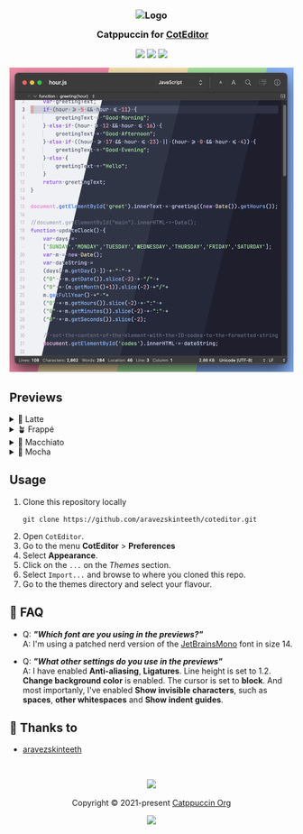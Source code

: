<h3 align="center">
	<img src="https://raw.githubusercontent.com/catppuccin/catppuccin/main/assets/logos/exports/1544x1544_circle.png" width="100" alt="Logo"/><br/>
	<img src="https://raw.githubusercontent.com/catppuccin/catppuccin/main/assets/misc/transparent.png" height="30" width="0px"/>
	Catppuccin for <a href="https://coteditor.com/">CotEditor</a>
</h3>

<p align="center">
	<a href="https://github.com/aravezskinteeth/coteditor/stargazers"><img src="https://img.shields.io/github/stars/aravezskinteeth/coteditor?colorA=363a4f&colorB=b7bdf8&style=for-the-badge"></a>
	<a href="https://github.com/aravezskinteeth/coteditor/issues"><img src="https://img.shields.io/github/issues/aravezskinteeth/coteditor?colorA=363a4f&colorB=f5a97f&style=for-the-badge"></a>
	<a href="https://github.com/aravezskinteeth/coteditor/contributors"><img src="https://img.shields.io/github/contributors/aravezskinteeth/coteditor?colorA=363a4f&colorB=a6da95&style=for-the-badge"></a>
</p>

<p align="center">
	<img src="~/Git/../../assets/out/composite2.png"/>
</p>

## Previews

<details>
<summary>🌻 Latte</summary>
<img src="~/../assets/catppuccin-latte.png"/>
</details>
<details>
<summary>🪴 Frappé</summary>
<img src="~/../assets/catppuccin-frape.png"/>
</details>
<details>
<summary>🌺 Macchiato</summary>
<img src="~/../assets/catppuccin-macchiato.png"/>
</details>
<details>
<summary>🌿 Mocha</summary>
<img src="~/../assets/catppuccin-mocha.png"/>
</details>

## Usage

1. Clone this repository locally
   ```shell
   git clone https://github.com/aravezskinteeth/coteditor.git
   ```
2. Open `CotEditor`.
3. Go to the menu **CotEditor** > **Preferences** 
4. Select **Appearance**.
5. Click on the `...` on the *Themes* section.
6. Select `Import...` and browse to where you cloned this repo.
7. Go to the themes directory and select your flavour.

## 🙋 FAQ

- Q: **_"Which font are you using in the previews?"_**\
  A: I'm using a patched nerd version of the [JetBrainsMono](https://www.nerdfonts.com/font-downloads) font in size 14.

- Q: **_"What other settings do you use in the previews"_**\
  A: I have enabled **Anti-aliasing**, **Ligatures**. Line height is set to 1.2. **Change background color** is enabled. The cursor is set to **block**. And most importanly, I've enabled **Show invisible characters**, such as **spaces**, **other whitespaces** and **Show indent guides**.

## 💝 Thanks to

- [aravezskinteeth](https://github.com/aravezskinteeth)

&nbsp;

<p align="center">
	<img src="https://raw.githubusercontent.com/catppuccin/catppuccin/main/assets/footers/gray0_ctp_on_line.svg?sanitize=true" />
</p>

<p align="center">
	Copyright &copy; 2021-present <a href="https://github.com/catppuccin" target="_blank">Catppuccin Org</a>
</p>

<p align="center">
	<a href="https://github.com/catppuccin/catppuccin/blob/main/LICENSE"><img src="https://img.shields.io/static/v1.svg?style=for-the-badge&label=License&message=MIT&logoColor=d9e0ee&colorA=363a4f&colorB=b7bdf8"/></a>
</p>
